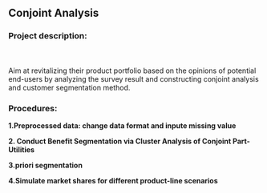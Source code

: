 ## Conjoint Analysis 

### Project description:
<br><br>
Aim at revitalizing their product portfolio based on the opinions of potential end-users by analyzing the survey result and constructing conjoint analysis and customer segmentation method.

### Procedures:
**1.Preprocessed data: change data format and inpute missing value**



**2. Conduct Benefit Segmentation via Cluster Analysis of Conjoint Part-Utilities**



**3.priori segmentation**



**4.Simulate market shares for different product-line scenarios**
